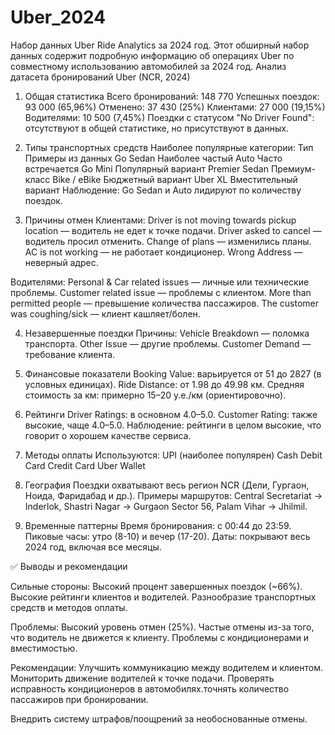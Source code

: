 # Uber_2024
Набор данных Uber Ride Analytics за 2024 год. Этот обширный набор данных содержит подробную информацию об операциях Uber по совместному использованию автомобилей за 2024 год.
Анализ датасета бронирований Uber (NCR, 2024)

1. Общая статистика
Всего бронирований: 148 770
Успешных поездок: 93 000 (65,96%)
Отменено: 37 430 (25%)
Клиентами: 27 000 (19,15%)
Водителями: 10 500 (7,45%)
Поездки с статусом "No Driver Found": отсутствуют в общей статистике, но присутствуют в данных.

2. Типы транспортных средств
Наиболее популярные категории:
Тип	Примеры из данных
Go Sedan	Наиболее частый
Auto	Часто встречается
Go Mini	Популярный вариант
Premier Sedan	Премиум-класс
Bike / eBike	Бюджетный вариант
Uber XL	Вместительный вариант
Наблюдение: Go Sedan и Auto лидируют по количеству поездок.

3. Причины отмен
Клиентами:
Driver is not moving towards pickup location — водитель не едет к точке подачи.
Driver asked to cancel — водитель просил отменить.
Change of plans — изменились планы.
AC is not working — не работает кондиционер.
Wrong Address — неверный адрес.

Водителями:
Personal & Car related issues — личные или технические проблемы.
Customer related issue — проблемы с клиентом.
More than permitted people — превышение количества пассажиров.
The customer was coughing/sick — клиент кашляет/болен.

4. Незавершенные поездки
Причины:
Vehicle Breakdown — поломка транспорта.
Other Issue — другие проблемы.
Customer Demand — требование клиента.

5. Финансовые показатели
Booking Value: варьируется от 51 до 2827 (в условных единицах).
Ride Distance: от 1.98 до 49.98 км.
Средняя стоимость за км: примерно 15–20 у.е./км (ориентировочно).

6. Рейтинги
Driver Ratings: в основном 4.0–5.0.
Customer Rating: также высокие, чаще 4.0–5.0.
Наблюдение: рейтинги в целом высокие, что говорит о хорошем качестве сервиса.

7. Методы оплаты
Используются:
UPI (наиболее популярен)
Cash
Debit Card
Credit Card
Uber Wallet

8. География
Поездки охватывают весь регион NCR (Дели, Гургаон, Ноида, Фаридабад и др.).
Примеры маршрутов: Central Secretariat → Inderlok, Shastri Nagar → Gurgaon Sector 56, Palam Vihar → Jhilmil.

9. Временные паттерны
Время бронирования: с 00:44 до 23:59.
Пиковые часы: утро (8-10) и вечер (17-20).
Даты: покрывают весь 2024 год, включая все месяцы.

✅ Выводы и рекомендации

Сильные стороны:
Высокий процент завершенных поездок (~66%).
Высокие рейтинги клиентов и водителей.
Разнообразие транспортных средств и методов оплаты.

Проблемы:
Высокий уровень отмен (25%).
Частые отмены из-за того, что водитель не движется к клиенту.
Проблемы с кондиционерами и вместимостью.

Рекомендации:
Улучшить коммуникацию между водителем и клиентом.
Мониторить движение водителей к точке подачи.
Проверять исправность кондиционеров в автомобилях.точнять количество пассажиров при бронировании.

Внедрить систему штрафов/поощрений за необоснованные отмены.
